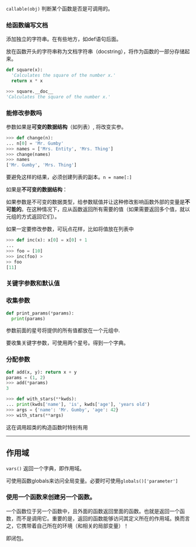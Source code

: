 `callable(obj)` 判断某个函数是否是可调用的。

### 给函数编写文档

添加独立的字符串。在有些地方，如def语句后面。

放在函数开头的字符串称为文档字符串（docstring），将作为函数的一部分存储起来。

```python
def square(x):
  'Calculates the square of the number x.'
  return x * x

>>> square.__doc__
'Calculates the square of the number x.'
```

### 能修改参数吗


参数如果是**可变的数据结构**（如列表）, 将改变实参。

```python
>>> def change(n):
... n[0] = 'Mr. Gumby'
>>> names = ['Mrs. Entity', 'Mrs. Thing']
>>> change(names)
>>> names
['Mr. Gumby', 'Mrs. Thing']
```

要避免这样的结果，必须创建列表的副本。`n = name[:]`

如果是**不可变的数据结构**：

如果参数是不可变的数据类型，给参数赋值并让这种修改影响函数外部的变量是**不可能的**。在这种情况下，应从函数返回所有需要的值（如果需要返回多个值，就以元组的方式返回它们）。

如果一定要修改参数，可玩点花样，比如将值放在列表中

```python
>>> def inc(x): x[0] = x[0] + 1
...
>>> foo = [10]
>>> inc(foo) >
>> foo
[11]
```

### 关键字参数和默认值

### 收集参数

```python
def print_params(*params):
  print(params)
```
参数前面的星号将提供的所有值都放在一个元组中.

要收集关键字参数，可使用两个星号。得到一个字典。

### 分配参数

```python
def add(x, y): return x + y
params = (1, 2)
>>> add(*params)
3
```

```python
>>> def with_stars(**kwds):
... print(kwds['name'], 'is', kwds['age'], 'years old')
>>> args = {'name': 'Mr. Gumby', 'age': 42}
>>> with_stars(**args)
```

这在调用超类的构造函数时特别有用

---

## 作用域

`vars()` 返回一个字典，即作用域。

可使用函数globals来访问全局变量。必要时可使用`globals()['parameter']`

### 使用一个函数来创建另一个函数。

一个函数位于另一个函数中，且外面的函数返回里面的函数。也就是返回一个函数，而不是调用它。重要的是，返回的函数能够访问其定义所在的作用域。换而言之，它携带着自己所在的环境（和相关的局部变量）！

即闭包。
